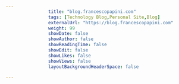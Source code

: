 ---
                title: "blog.francescopapini.com"
                tags: [Technology Blog,Personal Site,Blog]
                externalUrl: "https://blog.francescopapini.com"
                weight: 99
                showDate: false
                showAuthor: false
                showReadingTime: false
                showEdit: false
                showLikes: false
                showViews: false
                layoutBackgroundHeaderSpace: false
                ---

